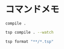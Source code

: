 # コマンドメモ

```shtsp
compile .
```

```sh
tsp compile . --watch
```

```sh
tsp format "**/*.tsp"
```

```sh

```

```sh

```

```sh

```
